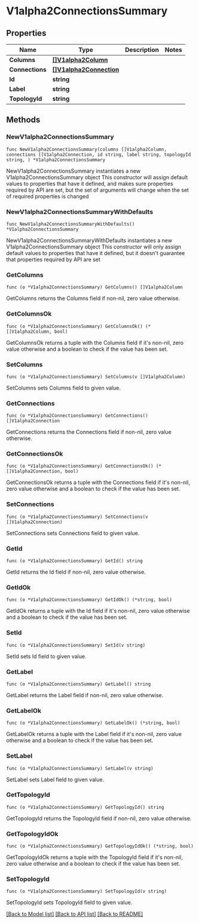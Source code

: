 # V1alpha2ConnectionsSummary

## Properties

Name | Type | Description | Notes
------------ | ------------- | ------------- | -------------
**Columns** | [**[]V1alpha2Column**](V1alpha2Column.md) |  | 
**Connections** | [**[]V1alpha2Connection**](V1alpha2Connection.md) |  | 
**Id** | **string** |  | 
**Label** | **string** |  | 
**TopologyId** | **string** |  | 

## Methods

### NewV1alpha2ConnectionsSummary

`func NewV1alpha2ConnectionsSummary(columns []V1alpha2Column, connections []V1alpha2Connection, id string, label string, topologyId string, ) *V1alpha2ConnectionsSummary`

NewV1alpha2ConnectionsSummary instantiates a new V1alpha2ConnectionsSummary object
This constructor will assign default values to properties that have it defined,
and makes sure properties required by API are set, but the set of arguments
will change when the set of required properties is changed

### NewV1alpha2ConnectionsSummaryWithDefaults

`func NewV1alpha2ConnectionsSummaryWithDefaults() *V1alpha2ConnectionsSummary`

NewV1alpha2ConnectionsSummaryWithDefaults instantiates a new V1alpha2ConnectionsSummary object
This constructor will only assign default values to properties that have it defined,
but it doesn't guarantee that properties required by API are set

### GetColumns

`func (o *V1alpha2ConnectionsSummary) GetColumns() []V1alpha2Column`

GetColumns returns the Columns field if non-nil, zero value otherwise.

### GetColumnsOk

`func (o *V1alpha2ConnectionsSummary) GetColumnsOk() (*[]V1alpha2Column, bool)`

GetColumnsOk returns a tuple with the Columns field if it's non-nil, zero value otherwise
and a boolean to check if the value has been set.

### SetColumns

`func (o *V1alpha2ConnectionsSummary) SetColumns(v []V1alpha2Column)`

SetColumns sets Columns field to given value.


### GetConnections

`func (o *V1alpha2ConnectionsSummary) GetConnections() []V1alpha2Connection`

GetConnections returns the Connections field if non-nil, zero value otherwise.

### GetConnectionsOk

`func (o *V1alpha2ConnectionsSummary) GetConnectionsOk() (*[]V1alpha2Connection, bool)`

GetConnectionsOk returns a tuple with the Connections field if it's non-nil, zero value otherwise
and a boolean to check if the value has been set.

### SetConnections

`func (o *V1alpha2ConnectionsSummary) SetConnections(v []V1alpha2Connection)`

SetConnections sets Connections field to given value.


### GetId

`func (o *V1alpha2ConnectionsSummary) GetId() string`

GetId returns the Id field if non-nil, zero value otherwise.

### GetIdOk

`func (o *V1alpha2ConnectionsSummary) GetIdOk() (*string, bool)`

GetIdOk returns a tuple with the Id field if it's non-nil, zero value otherwise
and a boolean to check if the value has been set.

### SetId

`func (o *V1alpha2ConnectionsSummary) SetId(v string)`

SetId sets Id field to given value.


### GetLabel

`func (o *V1alpha2ConnectionsSummary) GetLabel() string`

GetLabel returns the Label field if non-nil, zero value otherwise.

### GetLabelOk

`func (o *V1alpha2ConnectionsSummary) GetLabelOk() (*string, bool)`

GetLabelOk returns a tuple with the Label field if it's non-nil, zero value otherwise
and a boolean to check if the value has been set.

### SetLabel

`func (o *V1alpha2ConnectionsSummary) SetLabel(v string)`

SetLabel sets Label field to given value.


### GetTopologyId

`func (o *V1alpha2ConnectionsSummary) GetTopologyId() string`

GetTopologyId returns the TopologyId field if non-nil, zero value otherwise.

### GetTopologyIdOk

`func (o *V1alpha2ConnectionsSummary) GetTopologyIdOk() (*string, bool)`

GetTopologyIdOk returns a tuple with the TopologyId field if it's non-nil, zero value otherwise
and a boolean to check if the value has been set.

### SetTopologyId

`func (o *V1alpha2ConnectionsSummary) SetTopologyId(v string)`

SetTopologyId sets TopologyId field to given value.



[[Back to Model list]](../README.md#documentation-for-models) [[Back to API list]](../README.md#documentation-for-api-endpoints) [[Back to README]](../README.md)


